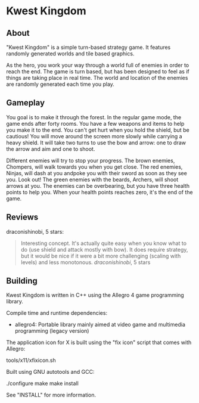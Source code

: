 # Kwest Kingdom

## About

"Kwest Kingdom" is a simple turn-based strategy game. It features randomly generated worlds and tile based graphics.

As the hero, you work your way through a world full of enemies in order to reach the end. The game is turn based, but has been designed to feel as if things are taking place in real time. The world and location of the enemies are randomly generated each time you play.

## Gameplay

You goal is to make it through the forest. In the regular game mode, the game ends after forty rooms. You have a few weapons and items to help you make it to the end. You can't get hurt when you hold the shield, but be cautious! You will move around the screen more slowly while carrying a heavy shield. It will take two turns to use the bow and arrow: one to draw the arrow and aim and one to shoot.

Different enemies will try to stop your progress. The brown enemies, Chompers, will walk towards you when you get close. The red enemies, Ninjas, will dash at you andpoke you with their sword as soon as they see you. Look out! The green enemies with the beards, Archers, will shoot arrows at you. The enemies can be overbearing, but you have three health points to help you. When your health points reaches zero, it's the end of the game.

## Reviews

draconishinobi, 5 stars:

> Interesting concept. It's actually quite easy when you know what to do (use shield and attack mostly with bow). It does require strategy, but it would be nice if it were a bit more challenging (scaling with levels) and less monotonous. *draconishinobi*, 5 stars

## Building

Kwest Kingdom is written in C++ using the Allegro 4 game programming library.

Compile time and runtime dependencies:

* allegro4: Portable library mainly aimed at video game and multimedia programming (legacy version)

The application icon for X is built using the "fix icon" script that comes with Allegro:

  tools/x11/xfixicon.sh

Built using GNU autotools and GCC:

  ./configure
  make
  make install

See "INSTALL" for more information.
